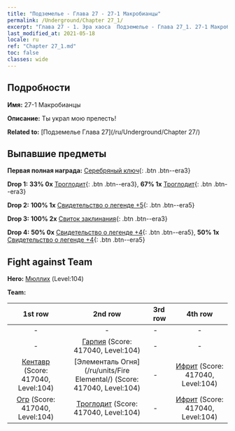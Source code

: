 ```yaml
---
title: "Подземелье - Глава 27 - 27-1 Макробианцы"
permalink: /Underground/Chapter 27_1/
excerpt: "Глава 27 - 1. Эра хаоса  Подземелье - Глава 27_1. 27-1 Макробианцы"
last_modified_at: 2021-05-18
locale: ru
ref: "Chapter 27_1.md"
toc: false
classes: wide
---
```


## Подробности

 **Имя:** 27-1 Макробианцы

 **Описание:** Ты украл мою прелесть!

 **Related to:** [Подземелье Глава 27](/ru/Underground/Chapter 27/)

## Выпавшие предметы

 **Первая полная награда:** [Серебряный ключ](/ItemsRU/con_693/){: .btn .btn--era3}

 **Drop 1:** **33% 0x** [Троглодит](/ItemsRU/unt_244/){: .btn .btn--era3}, **67% 1x** [Троглодит](/ItemsRU/unt_244/){: .btn .btn--era3}

 **Drop 2:** **100% 1x** [Свидетельство о легенде +5](/ItemsRU/mat_102/){: .btn .btn--era5}

 **Drop 3:** **100% 2x** [Свиток заклинания](/ItemsRU/con_694/){: .btn .btn--era3}

 **Drop 4:** **50% 0x** [Свидетельство о легенде +4](/ItemsRU/mat_95/){: .btn .btn--era5}, **50% 1x** [Свидетельство о легенде +4](/ItemsRU/mat_95/){: .btn .btn--era5}


## Fight against Team
 **Hero:** [Мюллих](/ru/heroes/Mullich/) (Level:104)

 **Team:**


  | 1st row | 2nd row | 3rd row | 4th row |
  |:----:|:----:|:----|:----:|
  | - | - | - | - |
  | - | [Гарпия](/ru/units/Harpy/) (Score: 417040, Level:104)  | - | - |
  | [Кентавр](/ru/units/Centaur/) (Score: 417040, Level:104)  | [Элементаль Огня](/ru/units/Fire Elemental/) (Score: 417040, Level:104)  | - | [Ифрит](/ru/units/Efreeti/) (Score: 417040, Level:104)  |
  | [Огр](/ru/units/Ogre/) (Score: 417040, Level:104)  | [Троглодит](/ru/units/Troglodyte/) (Score: 417040, Level:104)  | - | [Ифрит](/ru/units/Efreeti/) (Score: 417040, Level:104)  |


